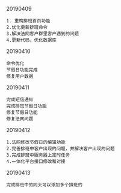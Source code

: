 20190409

    1. 重构排班首页功能
    2.优化更新排班命令
    3.解决法网客户群里客户遇到的问题
    4.更新代码，优化数据库
20190410

	命令优化
	节假日功能完成
	修复用户数据
20190411

    完成短信通知
    完成排班节假日功能
    修复节假日功能
    修复法网问题
20190412

    1.法网修改节假日的编辑功能
    2.完善排班中客户出现的问题，并解决客户出现的问题
    3.完成排班中服务器上定时任务
    4.一体化平台接口修改和对接  
20190413

    完成排班中的同天可以添加多个排班的
